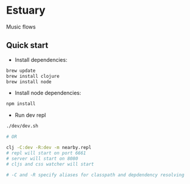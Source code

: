 # Estuary

Music flows

## Quick start

- Install dependencies:

```bash
brew update
brew install clojure
brew install node
```

- Install node dependencies:

```bash
npm install
```

- Run dev repl

```bash
./dev/dev.sh 

# OR

clj -C:dev -R:dev -m nearby.repl
# repl will start on port 6661
# server will start on 8080
# cljs and css watcher will start

# -C and -R specify aliases for classpath and depdendency resolving
```
